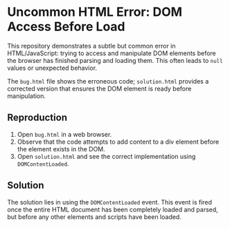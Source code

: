 # Uncommon HTML Error: DOM Access Before Load

This repository demonstrates a subtle but common error in HTML/JavaScript: trying to access and manipulate DOM elements before the browser has finished parsing and loading them.  This often leads to `null` values or unexpected behavior.

The `bug.html` file shows the erroneous code; `solution.html` provides a corrected version that ensures the DOM element is ready before manipulation.

## Reproduction
1. Open `bug.html` in a web browser.
2. Observe that the code attempts to add content to a div element before the element exists in the DOM.
3. Open `solution.html` and see the correct implementation using `DOMContentLoaded`.

## Solution
The solution lies in using the `DOMContentLoaded` event. This event is fired once the entire HTML document has been completely loaded and parsed, but before any other elements and scripts have been loaded.